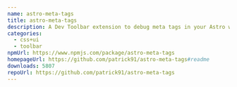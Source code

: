 ```yaml
---
name: astro-meta-tags
title: astro-meta-tags
description: A Dev Toolbar extension to debug meta tags in your Astro website
categories:
  - css+ui
  - toolbar
npmUrl: https://www.npmjs.com/package/astro-meta-tags
homepageUrl: https://github.com/patrick91/astro-meta-tags#readme
downloads: 5807
repoUrl: https://github.com/patrick91/astro-meta-tags
---
```

